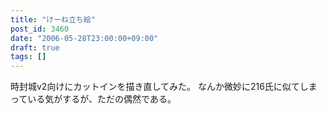 ```yaml
---
title: "けーね立ち絵"
post_id: 3460
date: "2006-05-28T23:00:00+09:00"
draft: true
tags: []
---
```



時封城v2向けにカットインを描き直してみた。 なんか微妙に216氏に似てしまっている気がするが、ただの偶然である。
